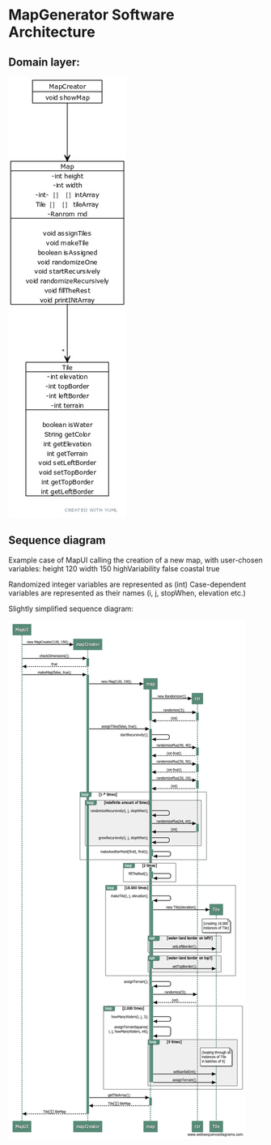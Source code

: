 # MapGenerator Software Architecture

## Domain layer:

![Application architecture](https://github.com/otsohelos/ot_harjoitustyo/blob/master/MapGenerator/documentation/architecture.jpg)


## Sequence diagram
Example case of MapUI calling the creation of a new map, with user-chosen variables:
height 120
width 150
highVariability false
coastal true

Randomized integer variables are represented as (int)
Case-dependent variables are represented as their names (i, j, stopWhen, elevation etc.)

Slightly simplified sequence diagram:

![Sequence diagram](https://github.com/otsohelos/ot_harjoitustyo/blob/master/MapGenerator/documentation/sequence.png)

